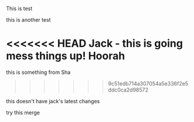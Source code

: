 This is test

this is another test

<<<<<<< HEAD
Jack - this is going mess things up! Hoorah
=======
this is something from Sha
>>>>>>> 9c51edb714a307054a5e336f2e5ddc0ca2d98572

this doesn't have jack's latest changes

try this merge